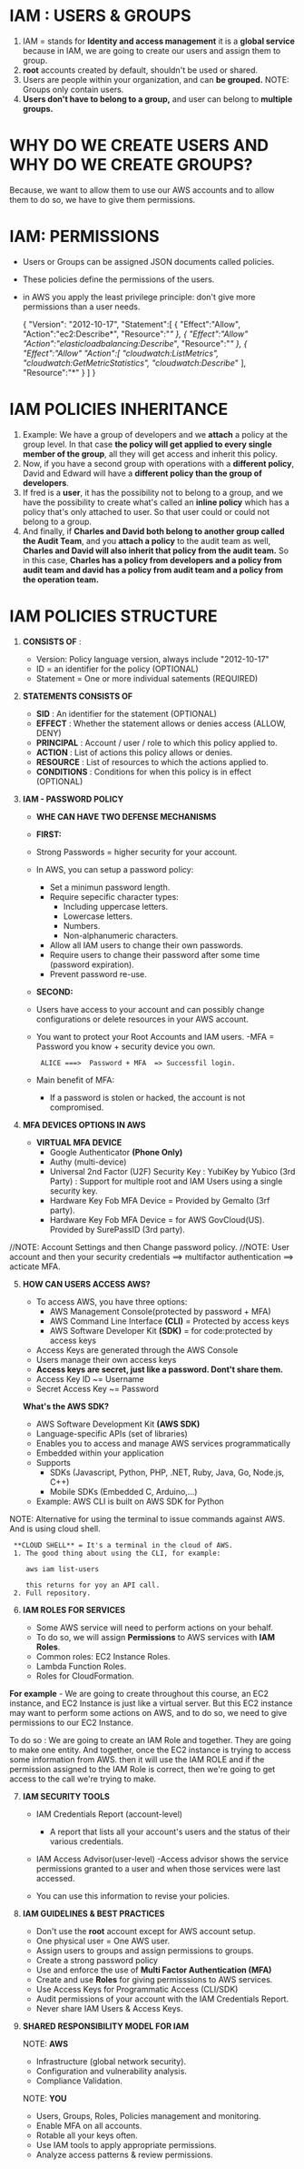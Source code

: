 # **IAM : USERS & GROUPS**

1. IAM = stands for **Identity and access management** it is a **global service** because in IAM, we
   are going to create our users and assign them to group.
2. **root** accounts created by default, shouldn't be used or shared.
3. Users are people within your organization, and can **be grouped.**
   NOTE: Groups only contain users.
4. **Users don't have to belong to a group,** and user can belong to **multiple groups.**

# **WHY DO WE CREATE USERS AND WHY DO WE CREATE GROUPS?**

Because, we want to allow them to use our AWS accounts and to allow them to do so, we have to give them permissions.

# **IAM: PERMISSIONS**

- Users or Groups can be assigned JSON documents called policies.
- These policies define the permissions of the users.
- in AWS you apply the least privilege principle: don't give more permissions than a user needs.

  {
  "Version": "2012-10-17",
  "Statement":[
  {
  "Effect":"Allow",
  "Action":"ec2:Describe*",
  "Resource":"*"
  },
  {
  "Effect":"Allow"
  "Action":"elasticloadbalancing:Describe*",
  "Resource":"*"
  },
  {
  "Effect":"Allow"
  "Action":[
  "cloudwatch:ListMetrics",
  "cloudwatch:GetMetricStatistics",
  "cloudwatch:Describe*"
  ],
  "Resource":"\*"
  }
  ]
  }

# **IAM POLICIES INHERITANCE**

1. Example: We have a group of developers and we **attach** a policy at the group level.
   In that case **the policy will get applied to every single member of the group**, all they will get access and inherit this policy.
1. Now, if you have a second group with operations with a **different policy**, David and Edward will have a **different policy than the group of developers**.
1. If fred is a **user**, it has the possibility not to belong to a group, and we have the possibility to create what's called an **inline policy** which has a policy that's only attached to user.
   So that user could or could not belong to a group.
1. And finally, if **Charles and David both belong to another group called the Audit Team**, and you **attach a policy** to the audit team as well, **Charles and David will also inherit that policy from the audit team.**
   So in this case, **Charles has a policy from developers and a policy from audit team and david has a policy from audit team and a policy from the operation team.**

# **IAM POLICIES STRUCTURE**

1.  **CONSISTS OF** :

    - Version: Policy language version, always include "2012-10-17"
    - ID = an identifier for the policy (OPTIONAL)
    - Statement = One or more individual satements (REQUIRED)

2.  **STATEMENTS CONSISTS OF**

    - **SID** : An identifier for the statement (OPTIONAL)
    - **EFFECT** : Whether the statement allows or denies access (ALLOW, DENY)
    - **PRINCIPAL** : Account / user / role to which this policy applied to.
    - **ACTION** : List of actions this policy allows or denies.
    - **RESOURCE** : List of resources to which the actions applied to.
    - **CONDITIONS** : Conditions for when this policy is in effect (OPTIONAL)

3.  **IAM - PASSWORD POLICY**

    - **WHE CAN HAVE TWO DEFENSE MECHANISMS**

    - **FIRST:**
    - Strong Passwords = higher security for your account.
    - In AWS, you can setup a password policy:

      - Set a minimun password length.
      - Require sepecific character types:
        - Including uppercase letters.
        - Lowercase letters.
        - Numbers.
        - Non-alphanumeric characters.
      - Allow all IAM users to change their own passwords.
      - Require users to change their password after some time (password expiration).
      - Prevent password re-use.

    - **SECOND:**
    - Users have access to your account and can possibly change configurations or delete resources in your AWS account.
    - You want to protect your Root Accounts and IAM users.
      -MFA = Password you know + security device you own.

           ALICE ===>  Password + MFA  => Successfil login.

    - Main benefit of MFA:
      - If a password is stolen or hacked, the account is not compromised.

4.  **MFA DEVICES OPTIONS IN AWS**

    - **VIRTUAL MFA DEVICE**
      - Google Authenticator **(Phone Only)**
      - Authy (multi-device)
      - Universal 2nd Factor (U2F) Security Key : YubiKey by Yubico (3rd Party) : Support for multiple root and IAM Users using a single security key.
      - Hardware Key Fob MFA Device = Provided by Gemalto (3rf party).
      - Hardware Key Fob MFA Device = for AWS GovCloud(US). Provided by SurePassID (3rd party).

//NOTE: Account Settings and then Change password policy.
//NOTE: User account and then your security credentials ==> multifactor authentication ==> acticate MFA.

5.  **HOW CAN USERS ACCESS AWS?**

    - To access AWS, you have three options:
      - AWS Management Console(protected by password + MFA)
      - AWS Command Line Interface **(CLI)** = Protected by access keys
      - AWS Software Developer Kit **(SDK)** = for code:protected by access keys
    - Access Keys are generated through the AWS Console
    - Users manage their own access keys
    - **Access keys are secret, just like a password. Dont't share them.**
    - Access Key ID ~= Username
    - Secret Access Key ~= Password

    **What's the AWS SDK?**

    - AWS Software Development Kit **(AWS SDK)**
    - Language-specific APIs (set of libraries)
    - Enables you to access and manage AWS services programmatically
    - Embedded within your application
    - Supports
      - SDKs (Javascript, Python, PHP, .NET, Ruby, Java, Go, Node.js, C++)
      - Mobile SDKs (Embedded C, Arduino,...)
    - Example: AWS CLI is built on AWS SDK for Python

NOTE: Alternative for using the terminal to issue commands against AWS. And is using cloud shell.

     **CLOUD SHELL** = It's a terminal in the cloud of AWS.
     1. The good thing about using the CLI, for example:

        aws iam list-users

        this returns for yoy an API call.
     2. Full repository.

6. **IAM ROLES FOR SERVICES**

   - Some AWS service will need to perform actions on your behalf.
   - To do so, we will assign **Permissions** to AWS services with **IAM Roles**.
   - Common roles: EC2 Instance Roles.
   - Lambda Function Roles.
   - Roles for CloudFormation.

**For example** - We are going to create throughout this course, an EC2 instance, and EC2 Instance is just like a virtual server. But this EC2 instance may want to perform some actions on AWS, and to do so,
we need to give permissions to our EC2 Instance.

To do so : We are going to create an IAM Role and together. They are going to make one entity.
And together, once the EC2 instance is trying to access some information from AWS. then it will use the IAM ROLE and if the permission assigned to the IAM Role is correct, then we're going to get access to the call we're trying to make.

7. **IAM SECURITY TOOLS**

   - IAM Credentials Report (account-level)

     - A report that lists all your account's users and the status of their various credentials.

   - IAM Access Advisor(user-level)
     -Access advisor shows the service permissions granted to a user and when those services were last accessed.
   - You can use this information to revise your policies.

8. **IAM GUIDELINES & BEST PRACTICES**

   - Don't use the **root** account except for AWS account setup.
   - One physical user = One AWS user.
   - Assign users to groups and assign permissions to groups.
   - Create a strong password policy
   - Use and enforce the use of **Multi Factor Authentication (MFA)**
   - Create and use **Roles** for giving permisssions to AWS services.
   - Use Access Keys for Programmatic Access (CLI/SDK)
   - Audit permissions of your account with the IAM Credentials Report.
   - Never share IAM Users & Access Keys.

9. **SHARED RESPONSIBILITY MODEL FOR IAM**

   NOTE: **AWS**

   - Infrastructure (global network security).
   - Configuration and vulnerability analysis.
   - Compliance Validation.

   NOTE: **YOU**

   - Users, Groups, Roles, Policies management and monitoring.
   - Enable MFA on all accounts.
   - Rotable all your keys often.
   - Use IAM tools to apply appropriate permissions.
   - Analyze access patterns & review permissions.
